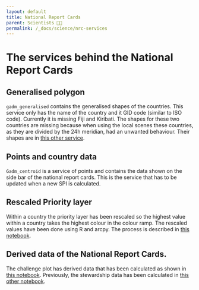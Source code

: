 ```yaml
---
layout: default
title: National Report Cards
parent: Scientists 🧑‍🔬
permalink: /_docs/science/nrc-services
---
```


# The services behind the National Report Cards
## Generalised polygon
`gadm_generalised` contains the generalised shapes of the countries. This service only has the name of the country and it GID code (similar to ISO code). Currently it is missing Fiji and Kiribati. The shapes for these two countries are missing because when using the local scenes these countries, as they are divided by the 24h meridian, had an unwanted behaviour. Their shapes are in [this other service](https://eowilson.maps.arcgis.com/home/item.html?id=5b8b69ce64e54b84b8731568679b9506).


## Points and country data
`Gadm_centroid` is a service of points and contains the data shown on the side bar of the national report cards. This is the service that has to be updated when a new SPI is calculated.

## Rescaled Priority layer
Within a country the priority layer has been rescaled so the highest value within a country takes the highest colour in the colour ramp. The rescaled values have been done using R and arcpy. The process is described in [this notebook](https://github.com/Vizzuality/he-scratchfolder/blob/master/arcpyNotebooks/Classification_of_raster_putatitve_pa_by_country.ipynb). 


## Derived data of the National Report Cards.
The challenge plot has derived data that has been calculated as shown in [this notebook](https://github.com/Vizzuality/he-scratchfolder/blob/master/above_below_countries.ipynb). Previously, the stewardship data has been calculated in [this other notebook](https://github.com/Vizzuality/he-scratchfolder/blob/master/shared_stewardship.ipynb).
